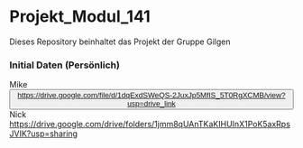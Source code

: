 # Projekt_Modul_141
Dieses Repository beinhaltet das Projekt der Gruppe Gilgen




### Initial Daten (Persönlich)
Mike <button>https://drive.google.com/file/d/1dqExdSWeQS-2JuxJp5MfIS_5T0RgXCMB/view?usp=drive_link</button> <br>
Nick https://drive.google.com/drive/folders/1jmm8qUAnTKaKIHUInX1PoK5axRpsJVIK?usp=sharing <br>
